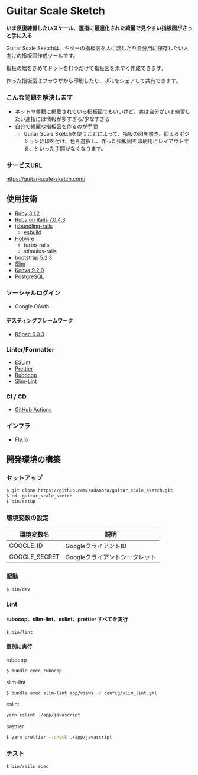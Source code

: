 # Guitar Scale Sketch
**いま反復練習したいスケール、運指に最適化された綺麗で見やすい指板図がさっと手に入る**

Guitar Scale Sketchは、ギターの指板図を人に渡したり自分用に保存したい人向けの指板図作成ツールです。

指板の幅をきめてドットを打つだけで指板図を素早く作成できます。

作った指板図はブラウザから印刷したり、URLをシェアして共有できます。

### こんな問題を解決します
- ネットや書籍に掲載されている指板図でもいいけど、実は自分がいま練習したい運指には情報が多すぎる/少なすぎる
- 自分で綺麗な指板図を作るのが手間
  - Guitar Scale Sketchを使うことによって、指板の図を書き、抑えるポジションに印を付け、色を選択し、作った指板図を印刷用にレイアウトする、といった手間がなくなります。
### サービスURL
https://guitar-scale-sketch.com/

## 使用技術
- [Ruby 3.1.2](https://www.ruby-lang.org/ja/)
- [Ruby on Rails 7.0.4.3](https://rubyonrails.org/)
- [jsbundling-rails](https://github.com/rails/jsbundling-rails)
  - [esbuild](https://esbuild.github.io/)
- [Hotwire](https://hotwired.dev/)
  - turbo-rails
  - stimulus-rails
- [bootstrap 5.2.3](https://getbootstrap.jp/)
- [Slim](https://slim-template.github.io/)
- [Konva 9.2.0](https://konvajs.org/)
- [PostgreSQL](https://www.postgresql.org/)

### ソーシャルログイン
- Google OAuth
#### テスティングフレームワーク
- [RSpec 6.0.3](https://rspec.info/)

### Linter/Formatter
- [ESLint](https://eslint.org/)
- [Prettier](https://prettier.io/)
- [Rubocop](https://docs.rubocop.org/rubocop/index.html)
- [Slim-Lint](https://github.com/sds/slim-lint)

### CI / CD
- [GitHub Actions](https://docs.github.com/ja/actions)
### インフラ
- [Fly.io](https://fly.io/)

## 開発環境の構築
### セットアップ
```bash
$ git clone https://github.com/sadanora/guitar_scale_sketch.git
$ cd  guitar_scale_sketch
$ bin/setup
```

### 環境変数の設定
環境変数名 | 説明
--- | ---
GOOGLE_ID | GoogleクライアントID
GOOGLE_SECRET | Googleクライアントシークレット

### 起動
```bash
$ bin/dev
```

### Lint
#### rubocop、slim-lint、eslint、prettier すべてを実行
```bash
$ bin/lint
```
#### 個別に実行
rubocop
```bash
$ bundle exec rubocop
```
slim-lint
```bash
$ bundle exec slim-lint app/views -c config/slim_lint.yml
```
eslint
```bash
yarn eslint ./app/javascript
```
prettier
```bash
$ yarn prettier --check ./app/javascript
```

### テスト
```bash
$ bin/rails spec
```
